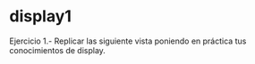 # display1

Ejercicio 1.-
Replicar las siguiente vista poniendo en práctica tus conocimientos de display.
